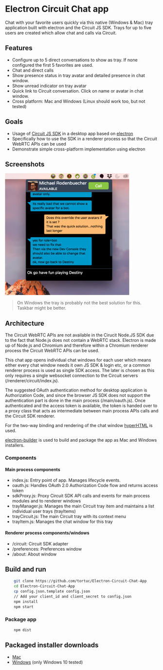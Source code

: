# Electron Circuit Chat app

Chat with your favorite users quickly via this native (Windows & Mac) tray application built with electron and the Circuit JS SDK. Trays for up to five users are created which allow chat and calls via Circuit.

## Features

* Configure up to 5 direct conversations to show as tray. If none configured the first 5 favorites are used.
* Chat and direct calls
* Show presence status in tray avatar and detailed presence in chat window.
* Show unread indicator on tray avatar
* Quick link to Circuit conversation. Click on name or avatar in chat window.
* Cross platform: Mac and Windows (Linux should work too, but not tested)

## Goals
* Usage of [Circuit JS SDK](https://github.com/circuit/circuit-sdk) in a desktop app based on [electron](https://electron.atom.io/)
* Specifically how to use the SDK in a renderer process so that the Circuit WebRTC APIs can be used
* Demonstrate simple cross-platform implementation using electron


## Screenshots
<div style="display:inline">
<img height="400px" src="./mac.png"/>
</div>

> On Windows the tray is probably not the best solution for this. Taskbar might be better.

## Architecture

The Circuit WebRTC APIs are not available in the Cirucit Node.JS SDK due to the fact that Node.js does not contain a WebRTC stack. Electron is made up of Node.js and Chromium and therefore within a Chromium renderer process the Circuit WebRTC APIs can be used.

This chat app opens individual chat windows for each user which means either every chat window needs it own JS SDK & login etc, or a common renderer process is used as single SDK access. The later is chosen as this only requires a single websocket connection to the Circuit servers (/renderer/circuit/index.js).

The suggested OAuth authentication method for desktop application is Authorization Code, and since the browser JS SDK does not support the authentication part is done in the main process (/main/oauth.js). Once authenticated and the access token is available, the token is handed over to a proxy class that acts as intermediate between main process APIs calls and the Circuit SDK renderer.

For the two-way binding and rendering of the chat window [hyperHTML](https://github.com/WebReflection/hyperHTML) is used.

[electron-builder](https://github.com/electron-userland/electron-builder) is used to build and package the app as Mac and Windows installers.

### Components

#### Main process components
* index.js: Entry point of app. Manages lifecycle events.
* oauth.js: Handles OAuth 2.0 Authorization Code flow and returns access token
* sdkProxy.js: Proxy Circuit SDK API calls and events for main process modules and to renderer windows
* trayManager.js: Manages the main Circuit tray item and maintains a list individual user trays (trayItems)
* trayCircuit.js: The main Circuit tray with its context menu
* trayItem.js: Manages the chat window for this tray

#### Renderer process components/windows
* /circuit: Circuit SDK adapter
* /preferences: Preferences window
* /about: About window


## Build and run

```bash
    git clone https://github.com/tortuc/Electron-Circuit-Chat-App
    cd Electron-Circuit-Chat-App
    cp config.json.template config.json
    // Add your client_id and client_secret to config.json
    npm install
    npm start
```


### Package app
```bash
    npm dist
```


## Packaged installer downloads
* [Mac](https://goo.gl/t2Aw9y)
* [Windows](https://goo.gl/5S94pT) (only Windows 10 tested)

